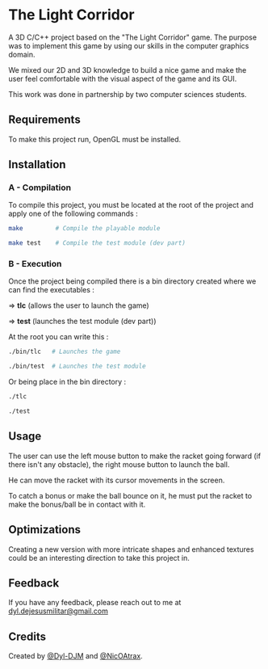 
# The Light Corridor

A 3D C/C++ project based on the "The Light Corridor" game. The purpose was to implement this game by using our skills in the computer graphics domain.

We mixed our 2D and 3D knowledge to build a nice game and make the user feel comfortable with the visual aspect of the game and its GUI.



This work was done in partnership by two computer sciences students.






## Requirements

To make this project run, OpenGL must be installed.
## Installation

### A - Compilation

To compile this project, you must be located at the root of the project and apply one of the following commands :


```bash
make         # Compile the playable module

make test    # Compile the test module (dev part)
```

### B - Execution

Once the project being compiled there is a bin directory created where we can find the executables :

=> **tlc**  (allows the user to launch the game)

=> **test** (launches the test module (dev part))

At the root you can write this : 

```bash
./bin/tlc   # Launches the game

./bin/test  # Launches the test module
```

Or being place in the bin directory : 

```bash
./tlc

./test 
```

    
## Usage

The user can use the left mouse button to make the racket going forward (if there isn't any obstacle), the right mouse button to launch the ball.

He can move the racket with its cursor movements in the screen.

To catch a bonus or make the ball bounce on it, he must put the racket to make the bonus/ball be in contact with it.







## Optimizations

Creating a new version with more intricate shapes and enhanced textures could be an interesting direction to take this project in.



## Feedback

If you have any feedback, please reach out to me at dyl.dejesusmilitar@gmail.com




## Credits

Created by [@Dyl-DJM](https://www.github.com/Dyl-DJM) and [@NicOAtrax](https://www.github.com/NicOAtrax).


